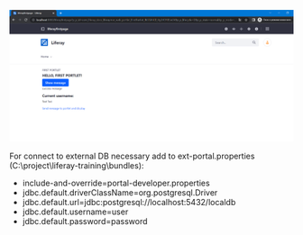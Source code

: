 ![alt text](https://github.com/usovaleksei/liferay-training/blob/master/images/taskOneScreen.PNG)

For connect to external DB necessary add to ext-portal.properties (C:\project\liferay-training\bundles):
- include-and-override=portal-developer.properties
- jdbc.default.driverClassName=org.postgresql.Driver
- jdbc.default.url=jdbc:postgresql://localhost:5432/localdb
- jdbc.default.username=user
- jdbc.default.password=password